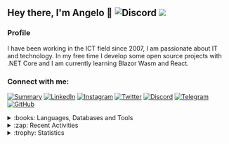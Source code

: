 ## Hey there, I'm Angelo 👋 ![Discord](https://img.shields.io/discord/830840397373898762?label=Discord) ![](https://countrush-prod.azurewebsites.net/l/badge/?repository=AngeloDotNet.AngeloDotNet)

### Profile
I have been working in the ICT field since 2007, I am passionate about IT and technology. In my free time I develop some open source projects with .NET Core and I am currently learning Blazor Wasm and React.<br>

### Connect with me:
<!--[![Gmail](https://img.shields.io/badge/Gmail-D14836?style=for-the-badge&logo=gmail&logoColor=white)](mailto:angelo9871&commat;gmail.com)-->
[![Summary](https://img.shields.io/badge/summary-%23990000.svg?style=for-the-badge&logo=github&logoColor=white)](https://resume.github.io/?AngeloDotNet)
[![LinkedIn](https://img.shields.io/badge/LinkedIn-0077B5?style=for-the-badge&logo=linkedin&logoColor=white)](https://www.linkedin.com/in/pirolaangelo/)
[![Instagram](https://img.shields.io/badge/Instagram-E4405F?style=for-the-badge&logo=instagram&logoColor=white)](https://www.instagram.com/angeloit87/)
[![Twitter](https://img.shields.io/badge/Twitter-1DA1F2?style=for-the-badge&logo=twitter&logoColor=white)](https://twitter.com/angeloit87/)
[![Discord](https://img.shields.io/badge/Discord-5865F2?style=for-the-badge&logo=discord&logoColor=white)](https://discord.gg/JTDhH53Kya)
[![Telegram](https://img.shields.io/badge/Telegram-2CA5E0?style=for-the-badge&logo=telegram&logoColor=white)](https://t.me/angeloIT87)
[![GitHub](https://img.shields.io/badge/GitHub-100000?style=for-the-badge&logo=github&logoColor=white)](https://github.com/angelodotnet)

<details>
  <summary>:books: Languages, Databases and Tools</summary><br>
  
<!--### Editors, Framework and Languages:-->
[![](https://img.shields.io/badge/Visual_Studio-5C2D91?style=for-the-badge&logo=visual%20studio&logoColor=white)]()
[![](https://img.shields.io/badge/Visual_Studio_Code-0078D4?style=for-the-badge&logo=visual%20studio%20code&logoColor=white)]()
[![](https://img.shields.io/badge/.NET-5C2D91?style=for-the-badge&logo=.net&logoColor=white)]()
[![](https://img.shields.io/badge/C%23-239120?style=for-the-badge&logo=c-sharp&logoColor=white)]()
[![](https://img.shields.io/badge/HTML5-E34F26?style=for-the-badge&logo=html5&logoColor=white)]()
[![](https://img.shields.io/badge/CSS3-1572B6?style=for-the-badge&logo=css3&logoColor=white)]()
<!--[![](https://img.shields.io/badge/blazor-%237D45C6.svg?style=for-the-badge&logo=blazor&logoColor=white)]()-->
<!--### Libraries and Tools:-->
[![](https://img.shields.io/badge/Bootstrap-563D7C?style=for-the-badge&logo=bootstrap&logoColor=white)]()
[![](https://img.shields.io/badge/jQuery-0769AD?style=for-the-badge&logo=jquery&logoColor=white)]()
[![](https://img.shields.io/badge/Docker-2496ED?style=for-the-badge&logo=docker&logoColor=white)]()
[![](https://img.shields.io/badge/Git-E34F26?style=for-the-badge&logo=git&logoColor=white)]()
<!--[![](https://img.shields.io/badge/Mudblazor-%237D45C6.svg?style=for-the-badge&logo=blazor&logoColor=white)]()-->
<!--### Databases:-->
[![](https://img.shields.io/badge/Microsoft_SQL_Server-CC2927?style=for-the-badge&logo=microsoft-sql-server&logoColor=white)]()
[![](https://img.shields.io/badge/SQLite-07405E?style=for-the-badge&logo=sqlite&logoColor=white)]()
[![](https://img.shields.io/badge/MySQL-00000F?style=for-the-badge&logo=mysql&logoColor=white)]()
[![](https://img.shields.io/badge/PostgreSQL-316192?style=for-the-badge&logo=postgresql&logoColor=white)]()
</details>

<!--### Recent activity:-->
<details>
  <summary>:zap: Recent Activities</summary><br>
  
<!--START_SECTION:activity-->
1. ❗️ Opened issue [#41](https://github.com/AepServerNet/GestioneSagre/issues/41) in [AepServerNet/GestioneSagre](https://github.com/AepServerNet/GestioneSagre)
2. ❗️ Opened issue [#40](https://github.com/AepServerNet/GestioneSagre/issues/40) in [AepServerNet/GestioneSagre](https://github.com/AepServerNet/GestioneSagre)
3. ❗️ Opened issue [#39](https://github.com/AepServerNet/GestioneSagre/issues/39) in [AepServerNet/GestioneSagre](https://github.com/AepServerNet/GestioneSagre)
4. ❗️ Opened issue [#38](https://github.com/AepServerNet/GestioneSagre/issues/38) in [AepServerNet/GestioneSagre](https://github.com/AepServerNet/GestioneSagre)
5. ❗️ Opened issue [#37](https://github.com/AepServerNet/GestioneSagre/issues/37) in [AepServerNet/GestioneSagre](https://github.com/AepServerNet/GestioneSagre)
<!--END_SECTION:activity-->
</details>

<!--### Statistics:-->
<details>
  <summary>:trophy: Statistics</summary><br>
  
  [![card](https://github-readme-stats.vercel.app/api?username=AngeloDotNet&theme=default&show_icons=true)](https://github.com/AngeloDotNet/)
</details>
